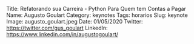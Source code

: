 Title: Refatorando sua Carreira - Python Para Quem tem Contas a Pagar
Name: Augusto Goulart
Category: keynotes
Tags: horarios
Slug: keynote
Image: augusto_goulart.jpeg
Date: 01/05/2020
Twitter: https://twitter.com/gus_goulart
LinkedIn: https://www.linkedin.com/in/augustogoulart/